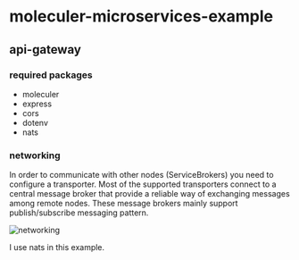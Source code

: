 # moleculer-microservices-example

## api-gateway

### required packages

-   moleculer
-   express
-   cors
-   dotenv
-   nats

### networking

In order to communicate with other nodes (ServiceBrokers) you need to configure a transporter. Most of the supported transporters connect to a central message broker that provide a reliable way of exchanging messages among remote nodes. These message brokers mainly support publish/subscribe messaging pattern.

![networking](https://moleculer.services/docs/0.14/assets/networking.svg)

I use nats in this example.
